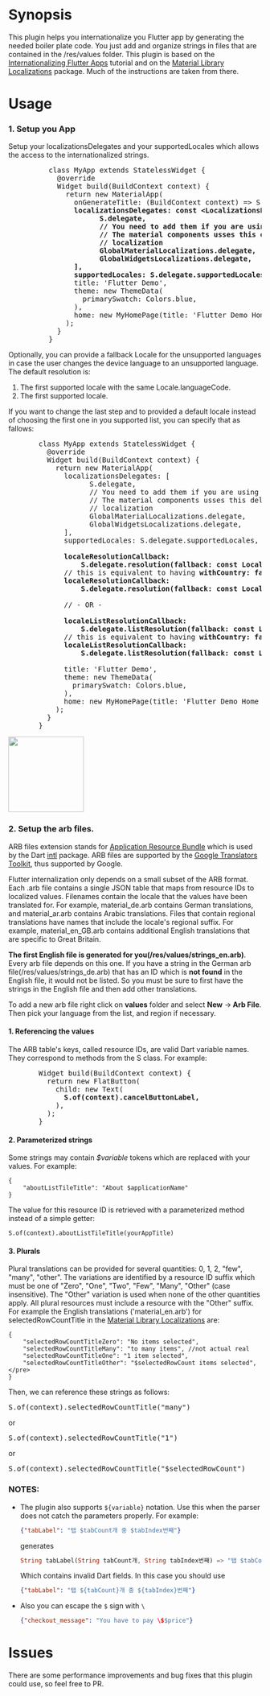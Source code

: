 # Synopsis

This plugin helps you internationalize you Flutter app by generating the needed boiler plate code. You just add and organize strings in files that are contained in the /res/values folder. This plugin is based on the [Internationalizing Flutter Apps](https://flutter.io/tutorials/internationalization/) tutorial and on the [Material Library Localizations](https://github.com/flutter/flutter/tree/master/packages/flutter_localizations/lib/src/l10n) package. Much of the instructions are taken from there.

# Usage

### 1. Setup you App

Setup your localizationsDelegates and your supportedLocales which allows the access to the internationalized strings.

<pre style="margin-left: 80px;">class MyApp extends StatelessWidget {
  @override
  Widget build(BuildContext context) {
    return new MaterialApp(
      onGenerateTitle: (BuildContext context) => S.of(context).app_name,
      <b>localizationsDelegates: const &lt;LocalizationsDelegate&lt;WidgetsLocalizations&gt;&gt;[
            S.delegate,
            // You need to add them if you are using the material library.
            // The material components usses this delegates to provide default 
            // localization      
            GlobalMaterialLocalizations.delegate,
            GlobalWidgetsLocalizations.delegate,               
      ],
      supportedLocales: S.delegate.supportedLocales,</b>
      title: 'Flutter Demo',
      theme: new ThemeData(
        primarySwatch: Colors.blue,
      ),
      home: new MyHomePage(title: 'Flutter Demo Home Page'),
    );
  }
}</pre>

Optionally, you can provide a fallback Locale for the unsupported languages in case the user changes the device language to an unsupported language. The default resolution is:

1.  The first supported locale with the same Locale.languageCode.
2.  The first supported locale.

If you want to change the last step and to provided a default locale instead of choosing the first one in you supported list, you can specify that as fallows:

<pre style="margin-left: 60px;">class MyApp extends StatelessWidget {
  @override
  Widget build(BuildContext context) {
    return new MaterialApp(
      localizationsDelegates: [
            S.delegate,
            // You need to add them if you are using the material library.
            // The material components usses this delegates to provide default 
            // localization 
            GlobalMaterialLocalizations.delegate,
            GlobalWidgetsLocalizations.delegate,
      ],
      supportedLocales: S.delegate.supportedLocales,

      <b>localeResolutionCallback:</b>
          <b>S.delegate.resolution(fallback: const Locale('en', '')),</b>
      // this is equivalent to having <b>withCountry: false</b>, as in the next call:
      <b>localeResolutionCallback:</b>
          <b>S.delegate.resolution(fallback: const Locale('en', ''), withCountry: false),</b>

      // - OR -

      <b>localeListResolutionCallback:</b>
          <b>S.delegate.listResolution(fallback: const Locale('en', '')),</b>    
      // this is equivalent to having <b>withCountry: false</b>, as in the next call:
      <b>localeListResolutionCallback:</b>
          <b>S.delegate.listResolution(fallback: const Locale('en', ''), withCountry: false),</b>

      title: 'Flutter Demo',
      theme: new ThemeData(
        primarySwatch: Colors.blue,
      ),
      home: new MyHomePage(title: 'Flutter Demo Home Page'),
    );
  }
}</pre>

<img src="https://github.com/long1eu/flutter_i18n/blob/master/extras/arb_icon.png?raw=true" width="150">

### 2.  Setup the arb files. 

ARB files extension stands for [Application Resource Bundle](https://github.com/googlei18n/app-resource-bundle) which is used by the Dart [intl](https://pub.dartlang.org/packages/intl) package. ARB files are supported by the [Google Translators Toolkit](https://translate.google.com/toolkit), thus supported by Google.

Flutter internalization only depends on a small subset of the ARB format. Each .arb file contains a single JSON table that maps from resource IDs to localized values. Filenames contain the locale that the values have been translated for. For example, material_de.arb contains German translations, and material_ar.arb contains Arabic translations. Files that contain regional translations have names that include the locale's regional suffix. For example, material_en_GB.arb contains additional English translations that are specific to Great Britain.

<b>The first English file is generated for you(/res/values/strings_en.arb)</b>. Every arb file depends on this one. If you have a string in the German arb file(/res/values/strings_de.arb) that has an ID which is <b>not found</b> in the English file, it would not be listed. So you must be sure to first have the strings in the English file and then add other translations.

To add a new arb file right click on <b>values</b> folder and select <b>New</b> -><b> Arb </b><b>File</b>. Then pick your language from the list, and region if necessary.

#### 1. Referencing the values

The ARB table's keys, called resource IDs, are valid Dart variable names. They correspond to methods from the S class. For example:

<pre style="margin-left: 60px;">Widget build(BuildContext context) {
  return new FlatButton(
    child: new Text(
      <b>S.of(context).cancelButtonLabel,</b>
    ),
  );
}</pre>

#### 2. Parameterized strings

Some strings may contain <em>$variable</em> tokens which are replaced with your values. For example:

    {   
        "aboutListTileTitle": "About $applicationName"  
    }

The value for this resource ID is retrieved with a parameterized method instead of a simple getter:  

    S.of(context).aboutListTileTitle(yourAppTitle)

#### 3. Plurals

Plural translations can be provided for several quantities: 0, 1, 2, "few", "many", "other". The variations are identified by a resource ID suffix which must be one of "Zero", "One", "Two", "Few", "Many", "Other" (case insensitive). The "Other" variation is used when none of the other quantities apply. All plural resources must include a resource with the "Other" suffix. For example the English translations ('material_en.arb') for selectedRowCountTitle in the [Material Library Localizations](https://github.com/flutter/flutter/tree/master/packages/flutter_localizations/lib/src/l10n) are:

    {
        "selectedRowCountTitleZero": "No items selected",
        "selectedRowCountTitleMany": "to many items", //not actual real
        "selectedRowCountTitleOne": "1 item selected",
        "selectedRowCountTitleOther": "$selectedRowCount items selected",</pre>
    }

Then, we can reference these strings as follows:

<pre>S.of(context).selectedRowCountTitle("many")</pre>

or

<pre>S.of(context).selectedRowCountTitle("1")</pre>

or

<pre>S.of(context).selectedRowCountTitle("$selectedRowCount")</pre>

### NOTES:
* The plugin also supports `${variable}` notation. Use this when the parser does not catch the parameters properly. For example:
    ```json
    {"tabLabel": "탭 $tabCount개 중 $tabIndex번째"}
    ```
    generates
    ```dart
    String tabLabel(String tabCount개, String tabIndex번째) => "탭 $tabCount개 중 $tabIndex번째";
    ```
    Which contains invalid Dart fields. In this case you should use 
    ```json
    {"tabLabel": "탭 ${tabCount}개 중 ${tabIndex}번째"}
    ```

* Also you can escape the `$` sign with `\` 
    ```json
    {"checkout_message": "You have to pay \$$price"}
    ```
# Issues

There are some performance improvements and bug fixes that this plugin could use, so feel free to PR.
